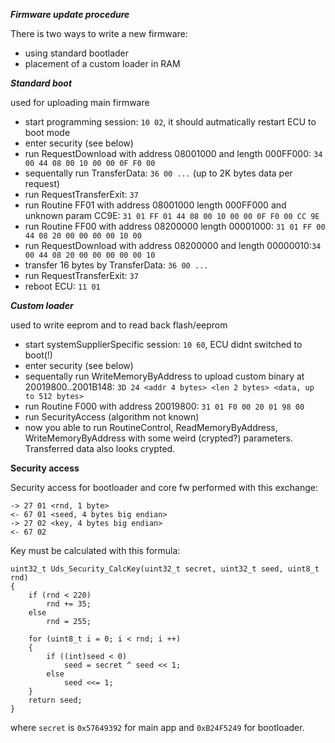 *****Firmware update procedure*****

There is two ways to write a new firmware:
- using standard bootlader
- placement of a custom loader in RAM

***Standard boot***

used for uploading main firmware

- start programming session: `10 02`, it should autmatically restart ECU to boot mode
- enter security (see below)
- run RequestDownload with address 08001000 and length 000FF000: `34 00 44 08 00 10 00 00 0F F0 00`
- sequentally run TransferData: `36 00 ...` (up to 2K bytes data per request)
- run RequestTransferExit: `37`
- run Routine FF01 with address 08001000 length 000FF000 and unknown param CC9E: `31 01 FF 01 44 08 00 10 00 00 0F F0 00 CC 9E`
- run Routine FF00 with address 08200000 length 00001000: `31 01 FF 00 44 08 20 00 00 00 00 10 00`
- run RequestDownload with address 08200000 and length 00000010:`34 00 44 08 20 00 00 00 00 00 10`
- transfer 16 bytes by TransferData: `36 00 ...`
- run RequestTransferExit: `37`
- reboot ECU: `11 01`


***Custom loader***

used to write eeprom and to read back flash/eeprom

- start systemSupplierSpecific session: `10 60`, ECU didnt switched to boot(!)
- enter security (see below)
- sequentally run WriteMemoryByAddress to upload custom binary at 20019800..2001B148: `3D 24 <addr 4 bytes> <len 2 bytes> <data, up to 512 bytes>`
- run Routine F000 with address 20019800: `31 01 F0 00 20 01 98 00`
- run SecurityAccess (algorithm not known)
- now you able to run RoutineControl, ReadMemoryByAddress, WriteMemoryByAddress with some weird (crypted?) parameters. Transferred data also looks crypted.


**Security access**

Security access for bootloader and core fw performed with this exchange:

```
-> 27 01 <rnd, 1 byte>
<- 67 01 <seed, 4 bytes big endian>
-> 27 02 <key, 4 bytes big endian>
<- 67 02
```

Key must be calculated with this formula:
```
uint32_t Uds_Security_CalcKey(uint32_t secret, uint32_t seed, uint8_t rnd)
{
    if (rnd < 220)
        rnd += 35;
    else
        rnd = 255;

    for (uint8_t i = 0; i < rnd; i ++)
    {
        if ((int)seed < 0)
            seed = secret ^ seed << 1;
        else
            seed <<= 1;
    }
    return seed;
}
```
where `secret` is `0x57649392` for main app and `0xB24F5249` for bootloader.
